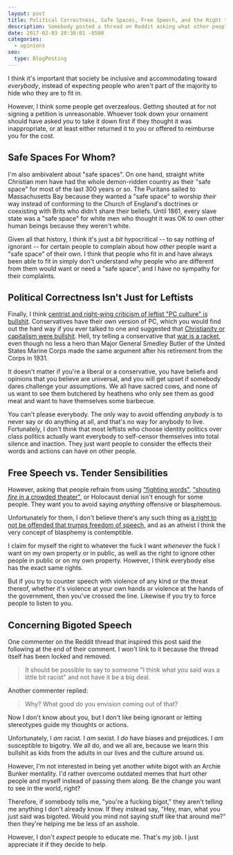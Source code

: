 ```yaml
---
layout: post
title: Political Correctness, Safe Spaces, Free Speech, and the Right to Not Be Offended
description: Somebody posted a thread on Reddit asking what other people think of "PC culture". Here's what I think.
date: 2017-02-03 20:38:01 -0500
categories: 
  - opinions
seo:
  type: BlogPosting
---
```

I think it's important that society be inclusive and accommodating toward *everybody*, instead of expecting people who aren't part of the majority to hide who they are to fit in.

However, I think some people get overzealous. Getting shouted at for not signing a petition is unreasonable. Whoever took down your ornament should have asked *you* to take it down first if they thought it was inappropriate, or at least either returned it to you or offered to reimburse you for the cost.

## Safe Spaces For Whom?

I'm also ambivalent about "safe spaces". On one hand, straight white Christian men have had the whole demon-ridden country as their "safe space" for most of the last 300 years or so. The Puritans sailed to Massachusetts Bay because they wanted a "safe space" to worship *their* way instead of conforming to the Church of England's doctrines or coexisting with Brits who didn't share their beliefs. Until 1861, every slave state was a "safe space" for white men who thought it was OK to own other human beings because they weren't white.

Given all that history, I think it's just a *bit* hypocritical -- to say nothing of ignorant -- for certain people to complain about how *other* people want a "safe space" of their own. I think that people who fit in and have always been able to fit in simply don't understand why people who are different from them would want or need a "safe space", and I have no sympathy for their complaints.

## Political Correctness Isn't Just for Leftists

Finally, I think [centrist and right-wing criticism of leftist "PC culture" is bullshit](https://psmag.com/pc-policing-by-student-activists-is-a-red-herring-3b8f8fce9a2c#.28nqcjh0p). Conservatives have their own version of PC, which you would find out the hard way if you ever talked to one and suggested that [Christianity or capitalism were bullshit](http://www.salon.com/2015/08/17/so_college_p_c_culture_stifles_comedy_ever_hear_a_comedian_sht_on_the_american_dream_at_a_wal_mart_shareholders_meeting/). Hell, try telling a conservative that [war is a racket](https://www.ratical.org/ratville/CAH/warisaracket.html), even though no less a hero than Major General Smedley Butler of the United States Marine Corps made the same argument after his retirement from the Corps in 1931.

It doesn't matter if you're a liberal or a conservative, you have beliefs and opinions that you believe are universal, and you will get upset if somebody dares challenge your assumptions. We all have sacred cows, and none of us want to see them butchered by heathens who only see them as good meat and want to have themselves some barbecue.

You can't please everybody. The only way to avoid offending *anybody* is to never say or do anything at all, and that's no way for anybody to live. Fortunately, I don't think that most leftists who choose identity politics over class politics actually want everybody to self-censor themselves into total silence and inaction. They just want people to consider the effects their words and actions can have on other people.

## Free Speech vs. Tender Sensibilities

However, asking that people refrain from using ["fighting words"](https://en.wikipedia.org/wiki/Fighting_words), ["shouting *fire* in a crowded theater"](https://en.wikipedia.org/wiki/Shouting_fire_in_a_crowded_theater), or Holocaust denial isn't enough for some people. They want you to avoid saying *anything* offensive or blasphemous. 

Unfortunately for them, I don't believe there's any such thing as [a right to not be offended that trumps freedom of speech](https://www.youtube.com/watch?v=73UY03xjA6c), and as an atheist I think the very concept of blasphemy is contemptible. 

I claim for myself the right to whatever the fuck I want *whenever* the fuck I want on my own property or in public, as well as the right to ignore other people in public or on my own property. However, I think everybody else has the exact same rights.

But if you try to counter speech with violence of any kind or the threat thereof, whether it's violence at your own hands or violence at the hands of the government, then you've crossed the line. Likewise if you try to force people to listen to you.

## Concerning Bigoted Speech

One commenter on the Reddit thread that inspired this post said the following at the end of their comment. I won't link to it because the thread itself has been locked and removed.

> It should be possible to say to someone "I think what you said was a little bit racist" and not have it be a big deal.

Another commenter replied:

> Why? What good do you envision coming out of that?

Now I don't know about you, but I don't like being ignorant or letting stereotypes guide my thoughts or actions. 

Unfortunately, I *am* racist. I *am* sexist. I *do* have biases and prejudices. I *am* susceptible to bigotry. We all do, and we all are, because we learn this bullshit as kids from the adults in our lives and the culture around us.

However, I'm not interested in being yet another white bigot with an Archie Bunker mentality. I'd rather overcome outdated memes that hurt other people and myself instead of passing them along. Be the change you want to see in the world, right?

Therefore, if somebody tells me, "you're a fucking bigot," they aren't telling me anything I don't already know. If they instead say, "Hey, man, what you just said was bigoted. Would you mind not saying stuff like that around me?" then they're helping me be less of an asshole.

However, I don't *expect* people to educate me. That's *my* job. I just appreciate it if they decide to help.